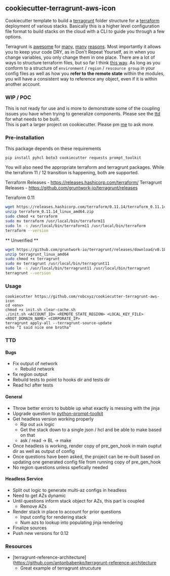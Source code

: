 
## cookiecutter-terragrunt-aws-icon

Cookiecutter template to build a [terragrunt](https://github.com/gruntwork-io/terragrunt) 
folder structure for a [terraform](https://www.terraform.io/) deployment of various stacks. 
Basically this is a higher level configuration file format to build stacks on the cloud 
with a CLI to guide you through a few options.

Terragrunt is [awesome](https://blog.gruntwork.io/a-comprehensive-guide-to-terraform-b3d32832baca)
 for [many](https://medium.com/@anton.babenko/atlantis-terragrunt-689b1aa2bf89), 
 [many](https://blog.gruntwork.io/) [reasons](). Most importantly it allows you to keep your code DRY, 
 as in Don't Repeat Yourself, as in when you change variables, you only change them in one place. 
 There are a lot of ways to structure terraform files, but so far I think 
 [this way](https://github.com/antonbabenko/terragrunt-reference-architecture). 
 As long as you conform to a structure of `environment` / `region` / `rescource group` in your 
 config files as well as how you **refer to the remote state** within the modules, you will have
 a consistent way to reference any object, even if it is within another account. 

### WIP / POC

This is not ready for use and is more to demonstrate some of the coupling issues you have when 
trying to generalize components. Please see the [ttd](#ttd) for what needs to be built.  
This is part a larger project on cookiecutter. Please pm [me](https://github.com/robcxyz) to ask more. 

### Pre-installation 

This package depends on these requirements 
```
pip install pyhcl boto3 cookiecutter requests prompt_toolkit
```

You will also need the appropriate terraform and terragrunt packages. 
While the terraform 11 / 12 transition is happening, both are supported. 

Terraform Releases - https://releases.hashicorp.com/terraform/
Terragrunt Releases - https://github.com/gruntwork-io/terragrunt/releases


Terraform 0.11
```bash
wget https://releases.hashicorp.com/terraform/0.11.14/terraform_0.11.14_linux_amd64.zip
unzip terraform_0.11.14_linux_amd64.zip
sudo chmod +x terraform 
sudo mv terraform /usr/local/bin/terraform11
sudo ln -s /usr/local/bin/terraform11 /usr/local/bin/terraform
terraform --version 
```
** Unverified ** 
```bash 
wget https://github.com/gruntwork-io/terragrunt/releases/download/v0.18.6/terragrunt_linux_amd64
unzip terragrunt_linux_amd64
sudo chmod +x terragrunt
sudo mv terragrunt /usr/local/bin/terragrunt11
sudo ln -s /usr/local/bin/terragrunt11 /usr/local/bin/terragrunt
terragrunt --version 
```

### Usage 

```
cookiecutter https://github.com/robcxyz/cookiecutter-terragrunt-aws-icon
cd <env>
chmod +x init.sh clear-cache.sh 
./init.sh <ACCOUNT_ID> <REMOTE_STATE_REGION> <LOCAL_KEY_FILE> <ROOT_DOMAIN_NAME> <CORPORATE_IP>
terragrunt apply-all --terragrunt-source-update
echo "I said nice one brotha"
```

### TTD 

#### Bugs 
- Fix output of network 
    - Rebuild network 
- fix region output 
- Rebuild tests to point to hooks dir and tests dir 
- Read hcl after tests 

#### General 
- Throw better errors to bubble up what exactly is messing with the jinja 
- Upgrade question to [python-prompt-toolkit](https://github.com/prompt-toolkit/python-prompt-toolkit)
- Get headless version working properly 
    - Rip out `ask` logic 
    - Get the stack down to a single json / hcl and be able to make based on that 
    - ask / read -> BL -> make 
- Once headless is working, render copy of pre_gen_hook in main ouptut dir as well as output of config 
- Once questions have been asked, the project can be re-built based on updating one 
generated config file from running copy of pre_gen_hook
- No region questions unless spefically needed 

#### Headless Service 

- Split out logic to generate multi-az configs in headless 
- Need to get AZs dynamic
- Until questions inform stack object for AZs, this part is coupled 
    - Remove AZs
- Render stack in place to account for prior questions 
    - Input config for rendering stack 
    - Num azs to lookup into populating jinja rendering
- Finalize sources 
- Push new versions for 0.12

### Resources 

- [terragrunt-reference-architecture](https://github.com/antonbabenko/terragrunt-reference-architecture
    - Great example of terragrunt strucuture 
